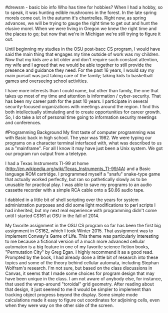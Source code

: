 #drewsm - basic bio info
Who has time for hobbies? When I had a hobby, so to speak, it was hunting
edible mushrooms in the forest.  In the late spring morels come out.  In the
autumn it's chantrelles. Right now, as spring advances, we will be trying to
gauge the right time to get out and hunt the elusive morel. When we were living
in Oregon we knew the right time and the places to go; but now that we're in
Michigan we're still trying to figure it out.

Until beginning my studies in the OSU post-bacc CS program, I would have said
the main thing that engages my time outside of work was my children.  Now that
my kids are a bit older and don't require such constant attention, my wife and
I agreed that we would be able together to still provide the presence and
guidance they need. For the past 16 years, I would say my main pursuit was
just taking care of the family; taking kids to basketball games and 
overseeing school activities.

I have more interests than I could name, but other than family, the one that 
takes up most of my time and attention is information / cyber-security.  That 
has been my career path for the past 10 years.  I participate in several 
security-focused organizations with meetings around the region.  I find this 
both intellectually stimulating and to create opportunities for career growth.
So, I do take a lot of personal time going to information security meetings and
conferences.

#Programming Background
My first taste of computer programming was with Basic back in high school.
The year was 1982.  We were typing our programs on a character terminal
interfaced with, what was described to us as a "mainframe".  For all I know
it may have just been a Unix system.  We got our program run output from a
teletype.

I had a Texas Instruments TI-99 at home
(http://en.wikipedia.org/wiki/Texas_Instruments_TI-99/4A) and a Basic language
ROM cartridge. I programmed myself a "snafu" snake-type game that actually
worked perfectly, but ran so pathetically slowly as to be unusable for
practical play. I was able to save my programs to an audio cassette recorder 
with a simple RCA cable onto a $0.66 audio tape.

I dabbled in a little bit of shell scripting over the years for system
administration purposes and did some light modifications to perl scripts
I had inherited, but my next real experience with programming didn't come until
I started CS161 at OSU in the fall of 2014.

My favorite assignment in the OSU CS program so far has been the first big
assignment in CS162, which I took Winter 2015.  That assignment was to
implement Conway's Game of Life.  This theme was particularly interesting to
me because a fictional version of a much more advanced cellular automaton is
a big feature in one of my favorite science fiction books, "Permutation City"
by Greg Egan. I highly recommend it as a good read. Prompted by the book, I had
already done a little bit of research into these topics and some of the theory
behind cellular automata, including Stephan Wolfram's research.  I'm not sure,
but based on the class discussions in Canvas, it seems that I made some choices
for program design that may have been unique in the class.  I am not aware of
anybody else, for instance, that used the wrap-around "toroidal" grid geometry.
After reading about that design, it just seemed to me it would be simpler to
implement than tracking object progress beyond the display.  Some simple mode
calculations made it easy to figure out coordinates for adjoining cells, even
when they were way on the other side of the screen.
